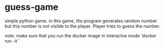 # guess-game
simple python game.
in this game, the program generates random number but this number is not visible to the player.
Player tries to guess the number.

note:
  make sure that you run the docker image in interactve mode 'docker run -it <imagename>'

